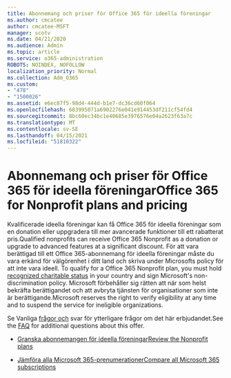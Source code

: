 ```yaml
---
title: Abonnemang och priser för Office 365 för ideella föreningar
ms.author: cmcatee
author: cmcatee-MSFT
manager: scotv
ms.date: 04/21/2020
ms.audience: Admin
ms.topic: article
ms.service: o365-administration
ROBOTS: NOINDEX, NOFOLLOW
localization_priority: Normal
ms.collection: Adm_O365
ms.custom:
- "478"
- "1500026"
ms.assetid: e6ec87f5-98d4-444d-b1e7-dc36cd60f064
ms.openlocfilehash: 683995071a6902276e041e914453df211cf54fd4
ms.sourcegitcommit: 8bc60ec34bc1e40685e3976576e04a2623f63a7c
ms.translationtype: MT
ms.contentlocale: sv-SE
ms.lasthandoff: 04/15/2021
ms.locfileid: "51810322"
---
```

# <a name="office-365-for-nonprofit-plans-and-pricing"></a><span data-ttu-id="0d2a6-102">Abonnemang och priser för Office 365 för ideella föreningar</span><span class="sxs-lookup"><span data-stu-id="0d2a6-102">Office 365 for Nonprofit plans and pricing</span></span>

<span data-ttu-id="0d2a6-103">Kvalificerade ideella föreningar kan få Office 365 för ideella föreningar som en donation eller uppgradera till mer avancerade funktioner till ett rabatterat pris.</span><span class="sxs-lookup"><span data-stu-id="0d2a6-103">Qualified nonprofits can receive Office 365 Nonprofit as a donation or upgrade to advanced features at a significant discount.</span></span> <span data-ttu-id="0d2a6-104">För att vara berättigad till ett Office 365-abonnemang för ideella föreningar måste du vara erkänd för välgörenhet i ditt land och skriva under Microsofts policy för att inte vara ideell. [](https://go.microsoft.com/fwlink/p/?LinkID=330253)</span><span class="sxs-lookup"><span data-stu-id="0d2a6-104">To qualify for a Office 365 Nonprofit plan, you must hold [recognized charitable status](https://go.microsoft.com/fwlink/p/?LinkID=330253) in your country and sign Microsoft's non-discrimination policy.</span></span> <span data-ttu-id="0d2a6-105">Microsoft förbehåller sig rätten att när som helst bekräfta berättigandet och att avbryta tjänsten för organisationer som inte är berättigande.</span><span class="sxs-lookup"><span data-stu-id="0d2a6-105">Microsoft reserves the right to verify eligibility at any time and to suspend the service for ineligible organizations.</span></span>
  
<span data-ttu-id="0d2a6-106">Se Vanliga [frågor och](https://products.office.com/nonprofit/office-365-nonprofit) svar för ytterligare frågor om det här erbjudandet.</span><span class="sxs-lookup"><span data-stu-id="0d2a6-106">See the [FAQ](https://products.office.com/nonprofit/office-365-nonprofit) for additional questions about this offer.</span></span>
  
- [<span data-ttu-id="0d2a6-107">Granska abonnemangen för ideella föreningar</span><span class="sxs-lookup"><span data-stu-id="0d2a6-107">Review the Nonprofit plans</span></span>](https://products.office.com/nonprofit/office-365-nonprofit-plans-and-pricing?tab=1)

- [<span data-ttu-id="0d2a6-108">Jämföra alla Microsoft 365-prenumerationer</span><span class="sxs-lookup"><span data-stu-id="0d2a6-108">Compare all Microsoft 365 subscriptions</span></span>](https://products.office.com/business/compare-more-office-365-for-business-plans)
